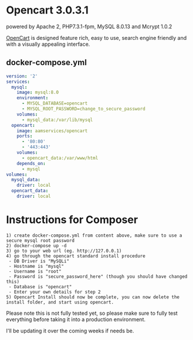 Opencart 3.0.3.1
========
powered by Apache 2, PHP7.3.1-fpm, MySQL 8.0.13 and Mcrypt 1.0.2


[OpenCart][1] is designed feature rich, easy to use, search engine
friendly and with a visually appealing interface.

## docker-compose.yml

```yaml
version: '2'
services:
  mysql:
    image: mysql:8.0
    environment:
      - MYSQL_DATABASE=opencart
      - MYSQL_ROOT_PASSWORD=change_to_secure_password
    volumes:
      - mysql_data:/var/lib/mysql
  opencart:
    image: aamservices/opencart
    ports:
      - '80:80'
      - '443:443'
    volumes:
      - opencart_data:/var/www/html
    depends_on:
      - mysql
volumes:
  mysql_data:
    driver: local
  opencart_data:
    driver: local
```

Instructions for Composer
========

```
1) create docker-compose.yml from content above, make sure to use a secure mysql root password
2) docker-compose up -d
3) go to your web url (eg. http://127.0.0.1)
4) go through the opencart standard install procedure
 - DB Driver is "MySQLi"
 - Hostname is "mysql"
 - Username is "root"
 - Password is "secure_password_here" (though you should have changed this)
 - Database is "opencart"
 - Enter your own details for step 2
5) Opencart Install should now be complete, you can now delete the install folder, and start using opencart.
```

Please note this is not fully tested yet, so please make sure to fully test everything before taking it into a production environment.

I'll be updating it over the coming weeks if needs be.

[1]: http://www.opencart.com/index.php
